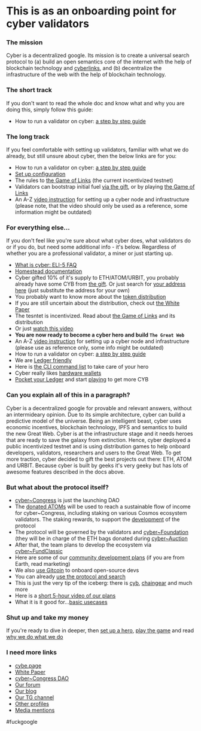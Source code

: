 # This is as an onboarding point for cyber validators

### The mission
Cyber is a decentralized google. Its mission is to create a universal search protocol to (a) build an open semantics core of the internet with the help of blockchain technology and [cyberlinks](https://github.com/cybercongress/congress/blob/master/ecosystem/ELI-5%20FAQ.md#what-are-cyberlinks), and (b) decentralize the infrastructure of the web with the help of blockchain technology.

### The short track
If you don't want to read the whole doc and know what and why you are doing this, simply follow this guide:
- How to run a validator on cyber: [a step by step guide](https://cybercongress.ai/docs/cyberd/run_validator/)

### The long track
If you feel comfortable with setting up validators, familiar with what we do already, but still unsure about cyber, then the below links are for you:
- How to run a validator on cyber: [a step by step guide](https://cybercongress.ai/docs/cyberd/run_validator/)
- [Set up configuration](https://cybercongress.ai/docs/cyberd/setup_cyberd_configuration/)
- The rules to [the Game of Links](https://cybercongress.ai/game-of-links/) (the current incentivized testnet)
- Validators can bootstrap initial fuel [via the gift](https://github.com/cybercongress/congress/blob/master/ecosystem/Gift%20FAQ%20and%20general%20gift%20information.md), or by playing [the Game of Links](https://cyber.page/gol) 
- An A-Z [video instruction](https://www.youtube.com/watch?v=AMUatLPfNJM&list=PLOcP3DXQoNUUYQpGYh8cdRKfmXtFLEF0o&index=1) for 
setting up a cyber node and infrastructure (please note, that the video should only be used as a reference, some information might be outdated)

### For everything else... 
If you don't feel like you're sure about what cyber does, what validators do or if you do, but need some additional info - it's below. Regardless of whether you are a professional validator, a miner or just starting up.
- [What is cyber: ELI-5 FAQ](https://github.com/cybercongress/congress/blob/master/ecosystem/ELI-5%20FAQ.md)
- [Homestead documentation](https://github.com/cybercongress/congress/blob/master/ecosystem/Cyber%20Homestead%20doc.md)
- Cyber gifted 10% of it's supply to ETH/ATOM/URBIT, you probably already have some CYB from [the gift](https://github.com/cybercongress/congress/blob/master/ecosystem/Gift%20FAQ%20and%20general%20gift%20information.md).
Or just search for [your address here](https://cyber.page/gift/0x742d35cc6634c0532925a3b844bc454e4438f44e) (just substitute the address for your own)
- You probably want to know more about the [token distribution](https://github.com/cybercongress/congress/blob/master/ecosystem/Cyber%20Homestead%20doc.md#cyb-and-thc)
- If you are still uncertain about the distribution, check out [the White Paper](https://ipfs.io/ipfs/QmQ1Vong13MDNxixDyUdjniqqEj8sjuNEBYMyhQU4gQgq3)
- The tesntet is incentivized. Read about [the Game of Links](https://cybercongress.ai/game-of-links/) and its distribution
- Or just [watch this video](https://www.youtube.com/watch?v=mcCn_-GMO_k)
- **You are now ready to become a cyber hero and build `The Great Web`**
- An A-Z [video instruction](https://www.youtube.com/watch?v=AMUatLPfNJM&list=PLOcP3DXQoNUUYQpGYh8cdRKfmXtFLEF0o&index=1) for 
setting up a cyber node and infrastructure (please use as reference only, some info might be outdated)
- How to run a validator on cyber: [a step by step guide](https://cybercongress.ai/docs/cyberd/run_validator/)
- We are [Ledger friendly](https://cybercongress.ai/docs/cyberd/validator_launch_with_tendermintkms_and_ledger/)
- Here is [the CLI command list](https://cybercongress.ai/docs/cyberd/ultimate-commands-guide/) to take care of your hero
- Cyber really likes [hardware wallets](https://cybercongress.ai/docs/cyberd/cyberd_ledger_guide/)
- [Pocket your Ledger](https://cyber.page/pocket) and start [playing](https://cyber.page/gol) to get more CYB

### Can you explain all of this in a paragraph?
Cyber is a decentralized google for provable and relevant answers, without an intermideary opinion. Due to its simple architecture, cyber can build a predictive model of the universe. Being an intelligent beast, cyber uses economic incentives, blockchain technology, IPFS and semantics to build the new Great Web. Cyber is at the infrastructure stage and it needs heroes that are ready to save the galaxy from extinction. Hence, cyber deployed a public incentivized testnet and is using distribution games to help onboard developers, validators, researchers and users to the Great Web. To get more traction, cyber decided to gift the best projects out there: ETH, ATOM and URBIT. Because cyber is built by geeks it's very geeky but has lots of awesome features described in the docs above.

### But what about the protocol itself?
- [cyber~Congress](https://github.com/cybercongress/congress/blob/master/ecosystem/Cyber%20Homestead%20doc.md#the-cybercongress-dao-and-its-role) is just the launching DAO
- The [donated ATOMs](https://cyber.page/gol/takeoff) will be used to reach a sustainable flow of income for cyber~Congress, including staking on various Cosmos ecosystem validators. The staking rewards, to support the [development](https://github.com/orgs/cybercongress/projects/2) of the protocol 
- The protocol will be governed by the validators and [cyber~Foundation](https://github.com/cybercongress/cyber-foundation) (they will be in charge of the ETH bags donated during [cyber~Auction](https://github.com/cybercongress/congress/blob/master/ecosystem/Cyber%20Homestead%20doc.md#cyberauction-or-auction)
- After that, the team plans to develop the ecosystem via [cyber~FundClassic](https://github.com/cybercongress/congress/blob/master/ecosystem/Cyber%20Homestead%20doc.md#cybermetagalaxy) 
- Here are some of our [community development plans](https://github.com/cybercongress/congress/blob/master/ecosystem/cyber~Ecosystem%20development%20paper.md) (if you are from Earth, read marketing)
- We also [use Gitcoin](https://gitcoin.co/cybercongress) to onboard open-source devs
- You can already [use the protocol and search](https://cyber.page/brain)
- This is just the very tip of the iceberg: there is [cyb](https://github.com/cybercongress/cyb), [chaingear](https://github.com/cybercongress/chaingear) and much more
- Here is a [short 5-hour video of our plans](https://www.youtube.com/watch?v=tpoKq-fCXhM)
- What it is it good for...[basic usecases](https://github.com/cybercongress/congress/blob/master/ecosystem/usecases.md)

### Shut up and take my money
If you're ready to dive in deeper, then [set up a hero](https://cybercongress.ai/docs/cyberd/run_validator/), 
[play the game](https://cyber.page/gol/) and read [why we do what we do](https://github.com/cybercongress/congress/blob/master/README.md)

### I need more links
- [cybe.page](https://cyber.page/)
- [White Paper](https://ipfs.io/ipfs/QmQ1Vong13MDNxixDyUdjniqqEj8sjuNEBYMyhQU4gQgq3)
- [cyber~Congress DAO](https://cybercongress.ai/)
- [Our forum](http://ai.cybercongress.ai/)
- [Our blog](https://cybercongress.ai/post)
- [Our TG channel](https://t.me/fuckgoogle)
- [Other profiles](https://github.com/cybercongress/congress/blob/master/ecosystem/Cyber%20Homestead%20doc.md#public-profiles)
- [Media mentions](https://ai.cybercongress.ai/t/mentions-of-the-beast-in-the-wild-any-links-that-mention-cyber-cyb-etc-are-a-fair-game/40/34)


#fuckgoogle 
